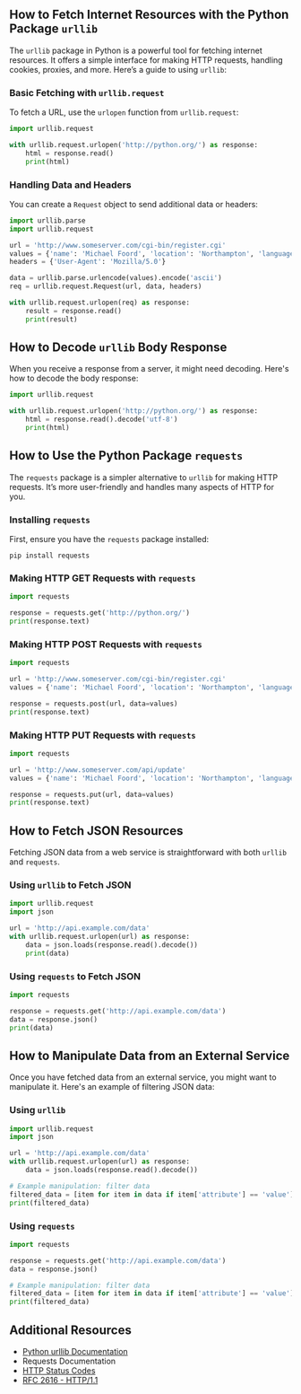 ## How to Fetch Internet Resources with the Python Package `urllib`

The `urllib` package in Python is a powerful tool for fetching internet resources. It offers a simple interface for making HTTP requests, handling cookies, proxies, and more. Here’s a guide to using `urllib`:

### Basic Fetching with `urllib.request`

To fetch a URL, use the `urlopen` function from `urllib.request`:

```python
import urllib.request

with urllib.request.urlopen('http://python.org/') as response:
    html = response.read()
    print(html)

```

### Handling Data and Headers

You can create a `Request` object to send additional data or headers:

```python
import urllib.parse
import urllib.request

url = 'http://www.someserver.com/cgi-bin/register.cgi'
values = {'name': 'Michael Foord', 'location': 'Northampton', 'language': 'Python'}
headers = {'User-Agent': 'Mozilla/5.0'}

data = urllib.parse.urlencode(values).encode('ascii')
req = urllib.request.Request(url, data, headers)

with urllib.request.urlopen(req) as response:
    result = response.read()
    print(result)

```

## How to Decode `urllib` Body Response

When you receive a response from a server, it might need decoding. Here's how to decode the body response:

```python
import urllib.request

with urllib.request.urlopen('http://python.org/') as response:
    html = response.read().decode('utf-8')
    print(html)

```

## How to Use the Python Package `requests`

The `requests` package is a simpler alternative to `urllib` for making HTTP requests. It’s more user-friendly and handles many aspects of HTTP for you.

### Installing `requests`

First, ensure you have the `requests` package installed:

```
pip install requests

```

### Making HTTP GET Requests with `requests`

```python
import requests

response = requests.get('http://python.org/')
print(response.text)

```

### Making HTTP POST Requests with `requests`

```python
import requests

url = 'http://www.someserver.com/cgi-bin/register.cgi'
values = {'name': 'Michael Foord', 'location': 'Northampton', 'language': 'Python'}

response = requests.post(url, data=values)
print(response.text)

```

### Making HTTP PUT Requests with `requests`

```python
import requests

url = 'http://www.someserver.com/api/update'
values = {'name': 'Michael Foord', 'location': 'Northampton', 'language': 'Python'}

response = requests.put(url, data=values)
print(response.text)

```

## How to Fetch JSON Resources

Fetching JSON data from a web service is straightforward with both `urllib` and `requests`.

### Using `urllib` to Fetch JSON

```python
import urllib.request
import json

url = 'http://api.example.com/data'
with urllib.request.urlopen(url) as response:
    data = json.loads(response.read().decode())
    print(data)

```

### Using `requests` to Fetch JSON

```python
import requests

response = requests.get('http://api.example.com/data')
data = response.json()
print(data)

```

## How to Manipulate Data from an External Service

Once you have fetched data from an external service, you might want to manipulate it. Here's an example of filtering JSON data:

### Using `urllib`

```python
import urllib.request
import json

url = 'http://api.example.com/data'
with urllib.request.urlopen(url) as response:
    data = json.loads(response.read().decode())

# Example manipulation: filter data
filtered_data = [item for item in data if item['attribute'] == 'value']
print(filtered_data)

```

### Using `requests`

```python
import requests

response = requests.get('http://api.example.com/data')
data = response.json()

# Example manipulation: filter data
filtered_data = [item for item in data if item['attribute'] == 'value']
print(filtered_data)

```


## Additional Resources

- [Python urllib Documentation](https://docs.python.org/3/library/urllib.html)
- Requests Documentation
- [HTTP Status Codes](https://developer.mozilla.org/en-US/docs/Web/HTTP/Status)
- [RFC 2616 - HTTP/1.1](https://www.w3.org/Protocols/rfc2616/rfc2616.html)